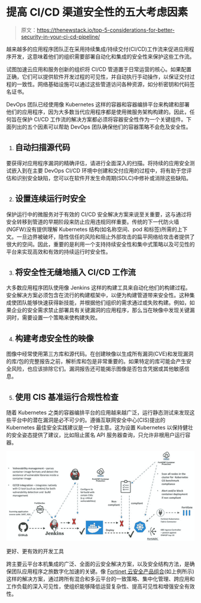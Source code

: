 # 提高 CI/CD 渠道安全性的五大考虑因素

> 原文：<https://thenewstack.io/top-5-considerations-for-better-security-in-your-ci-cd-pipeline/>

越来越多的应用程序团队正在采用持续集成/持续交付(CI/CD)工作流来促进应用程序开发，这意味着他们的组织需要部署自动化和集成的安全性来保护这些工作流。

试图加速云应用和服务创新的组织将 CI/CD 管道置于日常运营的核心。如果配置正确，它们可以提供软件开发过程的可见性，并自动执行手动操作，以保证交付过程的一致性。网络基础设施可以通过这些管道访问各种资源，如分析密钥和代码签名证书。

DevOps 团队已经使用像 Kubernetes 这样的容器和容器编排平台来构建和部署他们的应用程序，因为大多数当代应用程序都是使用微服务架构构建的。因此，任何旨在保护 CI/CD 工作流的解决方案都必须将容器安全性作为一个关键组件。下面列出的五个因素可以帮助 DevOps 团队确保他们的容器策略不会危及安全性。

1.  ## **自动扫描源代码**

要获得对应用程序漏洞的精确评估，请进行全面深入的扫描。将持续的应用安全测试嵌入到在主要 DevOps CI/CD 环境中创建和交付应用的过程中，将有助于您评估和识别安全缺陷，您可以在软件开发生命周期(SDLC)中修补或消除这些缺陷。

2.  ## **设置连续运行时安全**

保护运行中的微服务对于有效的 CI/CD 安全解决方案来说至关重要，这与通过将安全转移到管道的早期阶段来防止应用违规同样重要。传统的下一代防火墙(NGFW)没有提供理解 Kubernetes 结构(如名称空间、pod 和标签)所需的上下文。一旦边界被破坏，隐性信任的风险和阻止外部攻击的扁平网络给攻击者提供了很大的空间。因此，重要的是利用一个支持持续安全性和集中式策略以及可见性的平台来实现高效和有效的持续运行时安全性。

3.  ## **将安全性无缝地插入 CI/CD 工作流**

大多数应用程序团队使用像 Jenkins 这样的构建工具来自动化他们的构建过程。安全解决方案必须包含在流行的构建框架中，以便为构建管道带来安全性。这种集成使团队能够快速获得新技能，并根据他们组织的需求通过或失败构建。例如，如果企业的安全需求禁止部署具有关键漏洞的应用程序，那么当在映像中发现关键漏洞时，需要设置一个策略来使构建失败。

4.  ## **构建考虑安全性的映像**

图像中经常使用第三方库和源代码。在创建映像以生成所有漏洞(CVE)和发现漏洞的库/包的完整报告之前，解析库和包是非常重要的。如果特定的库可能会产生安全风险，也应该排除它们。漏洞报告还可能揭示图像是否包含凭据或其他敏感信息。

5.  ## **使用 CIS 基准运行合规性检查**

随着 Kubernetes 之类的容器编排平台的应用越来越广泛，运行静态测试来发现这些平台中的潜在漏洞是必不可少的。遵循互联网安全中心(CIS)提出的 Kubernetes 最佳安全实践建议是一个好主意。这为设置 Kubernetes 以保持健壮的安全姿态提供了建议，比如阻止匿名 API 服务器查询，只允许非根用户运行容器。

![](img/fa7ad0621d69bca4228431c5064e8504.png)

更好、更有效的开发工具

跨主要云平台本机集成的广泛、全面的云安全解决方案，以及安全结构方法，是确保团队应用程序之旅数字化加速的关键。像 [Fortinet 云安全产品组合](https://www.fortinet.com/solutions/enterprise-midsize-business/cloud-security.html?utm_source=pr&utm_medium=pr&utm_campaign=cloud-security)(如上例所示)这样的解决方案，通过跨所有混合和多云平台的一致策略、集中化管理、跨应用和工作负载的深入可见性，使组织能够降低运营复杂性、提高可见性和增强安全有效性。

<svg xmlns:xlink="http://www.w3.org/1999/xlink" viewBox="0 0 68 31" version="1.1"><title>Group</title> <desc>Created with Sketch.</desc></svg>